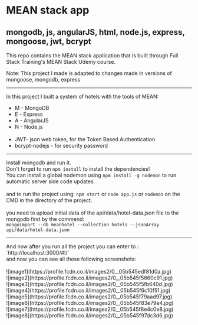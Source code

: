 # MEAN stack app

## mongodb, js, angularJS, html, node.js, express, mongoose, jwt, bcrypt

This repo contains the MEAN stack application that is built through  Full Stack Training's MEAN Stack Udemy course.

Note: This project I made is adapted to changes made in versions of mongoose, mongodb, express
<hr>

In this project I built a system of hotels with the tools of MEAN:

* M - MongoDB
* E - Express
* A - AngularJS
* N - Node.js
<br><br>
* JWT- json web token, for the Token Based Authentication 
* bcrypt-nodejs - for security password
<hr>

Install mongodb and run it.<br>
Don't forget to run `npm install` to install the dependencies!<br>
You can install a global nodemon using `npm install -g nodemon` to run automatic server side code updates.
<br>
<br>
and to run the project using: `npm start` or `node app.js` or `nodemon` on the CMD in the directory of the project. 
<br>
<br>
you need to upload initial data of the api/data/hotel-data.json file to the mongodb first by the commend: <br>
`mongoimport --db meanhotel --collection hotels --jsonArray api/data/hotel-data.json` 
<br>
<hr>
And now after you run all the project you can enter to : 
`http://localhost:3000/#!/`
<br>
and now you can see all these following screenshots:
<br>
<br>
![image1](https://profile.fcdn.co.il/images2/0__05b545edf81d0a.jpg)
<br>
![image2](https://profile.fcdn.co.il/images2/0__05b545f5660c91.jpg)
<br>
![image3](https://profile.fcdn.co.il/images2/0__05b545f5fb640d.jpg)
<br>
![image4](https://profile.fcdn.co.il/images2/0__05b545f6c10f51.jpg)
<br>
![image5](https://profile.fcdn.co.il/images2/0__05b545f79aad97.jpg)
<br>
![image6](https://profile.fcdn.co.il/images2/0__05b545f83e79e4.jpg)
<br>
![image7](https://profile.fcdn.co.il/images2/0__05b545f8e4c0e8.jpg)
<br>
![image8](https://profile.fcdn.co.il/images2/0__05b545f97dc3d6.jpg)
